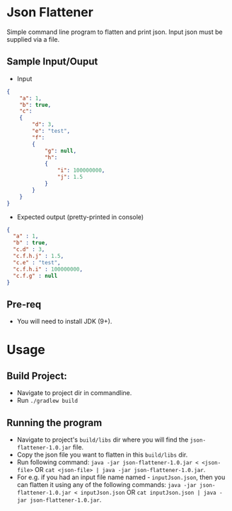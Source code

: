 # Json Flattener
Simple command line program to flatten and print json. Input json must be supplied via a file.

## Sample Input/Ouput

* Input
```json
{
    "a": 1,
    "b": true,
    "c":
    {
        "d": 3,
        "e": "test",
        "f":
        {
            "g": null,
            "h":
            {
                "i": 100000000,
                "j": 1.5
            }
        }
    }
}


```

* Expected output (pretty-printed in console)
```json
{
  "a" : 1,
  "b" : true,
  "c.d" : 3,
  "c.f.h.j" : 1.5,
  "c.e" : "test",
  "c.f.h.i" : 100000000,
  "c.f.g" : null
}
```

## Pre-req
* You will need to install JDK (9+).

# Usage
## Build Project:
* Navigate to project dir in commandline.
* Run `./gradlew build`

## Running the program
* Navigate to project's `build/libs` dir where you will find the `json-flattener-1.0.jar` file.
* Copy the json file you want to flatten in this `build/libs` dir.
* Run following command: `java -jar json-flattener-1.0.jar < <json-file>` OR `cat <json-file> | java -jar json-flattener-1.0.jar`.
* For e.g. if you had an input file name named - `inputJson.json`, then you can flatten it using any of the following commands: `java -jar json-flattener-1.0.jar < inputJson.json` OR `cat inputJson.json | java -jar json-flattener-1.0.jar`.



